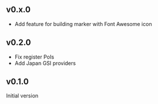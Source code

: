 ## v0.x.0

- Add feature for building marker with Font Awesome icon

## v0.2.0

- Fix register PoIs
- Add Japan GSI providers

## v0.1.0

Initial version
